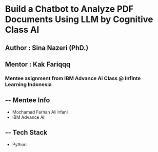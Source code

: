 # Build a Chatbot to Analyze PDF Documents Using LLM by Cognitive Class AI
## Author : Sina Nazeri (PhD.)
## Mentor : Kak Fariqqq

### Mentee asignment from IBM Advance Ai Class @ Infinte Learning Indonesia

## -- Mentee Info

- Mochamad Farhan Ali Irfani
- IBM Advance AI


## -- Tech Stack

- Python

